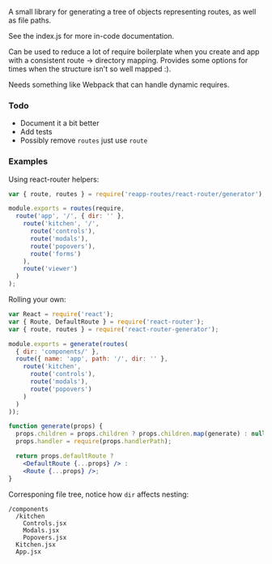 A small library for generating a tree of objects representing routes,
as well as file paths.

See the index.js for more in-code documentation.

Can be used to reduce a lot of require boilerplate when you create
and app with a consistent route -> directory mapping. Provides some options
for times when the structure isn't so well mapped :).

Needs something like Webpack that can handle dynamic requires.

### Todo
 - Document it a bit better
 - Add tests
 - Possibly remove `routes` just use `route`

### Examples

Using react-router helpers:

```jsx
var { route, routes } = require('reapp-routes/react-router/generator');

module.exports = routes(require,
  route('app', '/', { dir: '' },
    route('kitchen', '/',
      route('controls'),
      route('modals'),
      route('popovers'),
      route('forms')
    ),
    route('viewer')
  )
);
```

Rolling your own:

```jsx
var React = require('react');
var { Route, DefaultRoute } = require('react-router');
var { route, routes } = require('react-router-generator');

module.exports = generate(routes(
  { dir: 'components/' },
  route({ name: 'app', path: '/', dir: '' },
    route('kitchen',
      route('controls'),
      route('modals'),
      route('popovers')
    )
  )
));

function generate(props) {
  props.children = props.children ? props.children.map(generate) : null;
  props.handler = require(props.handlerPath);

  return props.defaultRoute ?
    <DefaultRoute {...props} /> :
    <Route {...props} />;
}
```

Corresponing file tree, notice how `dir` affects nesting:

```text
/components
  /kitchen
    Controls.jsx
    Modals.jsx
    Popovers.jsx
  Kitchen.jsx
  App.jsx
```